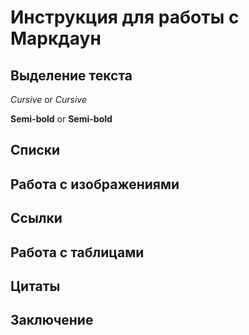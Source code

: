 # Инструкция для работы с Маркдаун

## Выделение текста

_Cursive_ or *Cursive*

__Semi-bold__ or **Semi-bold**

## Списки

## Работа с изображениями

## Ссылки

## Работа с таблицами

## Цитаты

## Заключение

